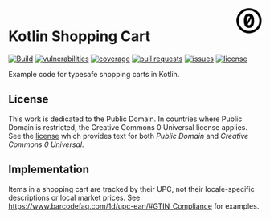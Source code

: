 <a href="./LICENSE.md">
<img src="./images/cc0.svg" alt="Creative Commons 0 1.0"
align="right" width="10%" height="auto"/>
</a>

# Kotlin Shopping Cart

[![Build](https://github.com/binkley/kotin-shopping-cart/actions/workflows/ci.yml/badge.svg)](https://github.com/binkley/kotin-shopping-cart/actions)
[![vulnerabilities](https://snyk.io/test/github/binkley/kotin-shopping-cart/badge.svg)](https://snyk.io/test/github/binkley/kotin-shopping-cart)
[![coverage](https://github.com/binkley/kotin-shopping-cart/raw/master/images/jacoco.svg)](https://github.com/binkley/kotin-shopping-cart/actions/workflows/ci.yml)
[![pull requests](https://img.shields.io/github/issues-pr/binkley/kotin-shopping-cart.svg)](https://github.com/binkley/kotin-shopping-cart/pulls)
[![issues](https://img.shields.io/github/issues/binkley/kotin-shopping-cart.svg)](https://github.com/binkley/kotin-shopping-cart/issues/)
[![license](https://img.shields.io/badge/License-CC0%201.0-green.svg)](http://creativecommons.org/publicdomain/zero/1.0/)

Example code for typesafe shopping carts in Kotlin.

## License

This work is dedicated to the Public Domain.
In countries where Public Domain is restricted, the Creative Commons 0
Universal license applies.
See the [license](LICENSE.md) which provides text for both _Public Domain_ and
_Creative Commons 0 Universal_.

## Implementation

Items in a shopping cart are tracked by their UPC, not their locale-specific
descriptions or local market prices.
See <https://www.barcodefaq.com/1d/upc-ean/#GTIN_Compliance> for examples.
